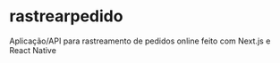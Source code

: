 # rastrearpedido
Aplicação/API para rastreamento de pedidos online feito com Next.js e React Native
